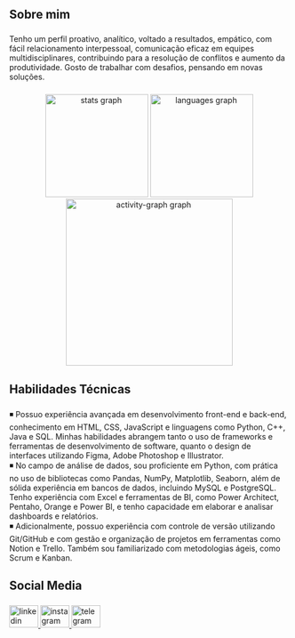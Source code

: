 <h2 align="left">Sobre mim</h2>

###

<p align="left">Tenho um perfil proativo, analítico, voltado a resultados, empático, com fácil relacionamento interpessoal, comunicação eficaz em equipes multidisciplinares, contribuindo para a resolução de conflitos e aumento da produtividade. Gosto de trabalhar com desafios, pensando em novas soluções.</p>

###

<div align="center">
  <img src="https://github-readme-stats.vercel.app/api?username=mateuscarestiato&hide_title=false&hide_rank=false&show_icons=true&include_all_commits=true&count_private=true&disable_animations=false&theme=tokyonight&locale=en&hide_border=false&order=1" height="185" alt="stats graph"  />
  <img src="https://github-readme-stats.vercel.app/api/top-langs?username=mateuscarestiato&locale=en&hide_title=false&layout=compact&card_width=320&langs_count=5&theme=tokyonight&hide_border=false&order=2" height="185" alt="languages graph"  />
  <img src="https://github-readme-activity-graph.vercel.app/graph?username=mateuscarestiato&radius=16&theme=tokyo-night&area=true&order=5&hide_border=false&hide_title=false" height="300" alt="activity-graph graph"  />
</div>

###

<h2 align="left">Habilidades Técnicas</h2>

###

<p align="left">◾ Possuo experiência avançada em desenvolvimento front-end e back-end, conhecimento em HTML, CSS, JavaScript e linguagens como Python, C++, Java e SQL. Minhas habilidades abrangem tanto o uso de frameworks e ferramentas de desenvolvimento de software, quanto o design de interfaces utilizando Figma, Adobe Photoshop e Illustrator.
<br>◾ No campo de análise de dados, sou proficiente em Python, com prática no uso de bibliotecas como Pandas, NumPy, Matplotlib, Seaborn, além de sólida experiência em bancos de dados, incluindo MySQL e PostgreSQL. Tenho experiência com Excel e ferramentas de BI, como Power Architect, Pentaho, Orange e Power BI, e tenho capacidade em elaborar e analisar dashboards e relatórios.
<br>◾ Adicionalmente, possuo experiência com controle de versão utilizando Git/GitHub e com gestão e organização de projetos em ferramentas como Notion e Trello. Também sou familiarizado com metodologias ágeis, como Scrum e Kanban.</p>

###

<h2 align="left">Social Media</h2>

###

<div align="left">
  <a href="https://www.linkedin.com/in/mateuscarestiato/" target="_blank">
    <img src="https://raw.githubusercontent.com/maurodesouza/profile-readme-generator/master/src/assets/icons/social/linkedin/default.svg" width="52" height="40" alt="linkedin logo"  />
  </a>
  <a href="https://www.instagram.com/mateuscarestiato/" target="_blank">
    <img src="https://raw.githubusercontent.com/maurodesouza/profile-readme-generator/master/src/assets/icons/social/instagram/default.svg" width="52" height="40" alt="instagram logo"  />
  </a>
  <a href="https://t.me/mateuscarestiato" target="_blank">
    <img src="https://raw.githubusercontent.com/maurodesouza/profile-readme-generator/master/src/assets/icons/social/telegram/default.svg" width="52" height="40" alt="telegram logo"  />
  </a>
</div>

###
